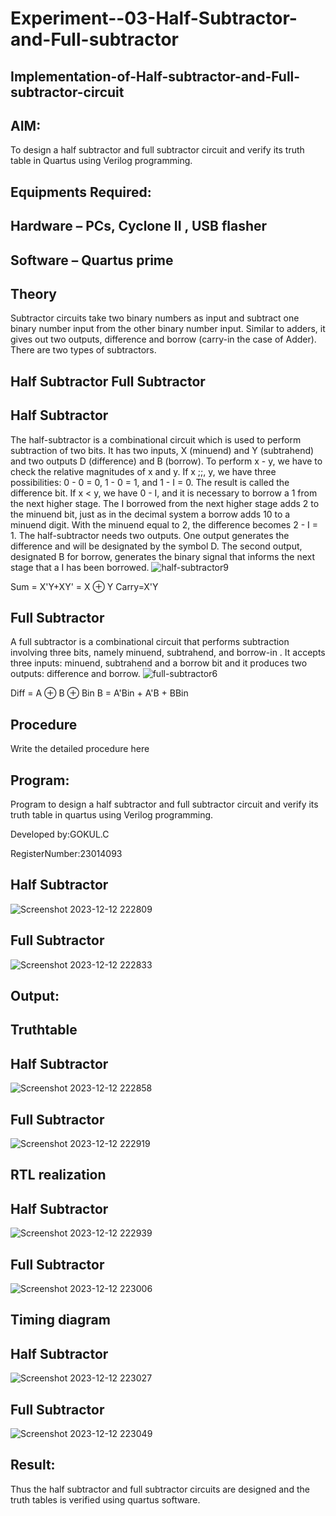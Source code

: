 # Experiment--03-Half-Subtractor-and-Full-subtractor
## Implementation-of-Half-subtractor-and-Full-subtractor-circuit
## AIM:
To design a half subtractor and full subtractor circuit and verify its truth table in Quartus using Verilog programming.

## Equipments Required:
## Hardware – PCs, Cyclone II , USB flasher
## Software – Quartus prime
## Theory
Subtractor circuits take two binary numbers as input and subtract one binary number input from the other binary number input. Similar to adders, it gives out two outputs, difference and borrow (carry-in the case of Adder). There are two types of subtractors.

## Half Subtractor Full Subtractor
## Half Subtractor
The half-subtractor is a combinational circuit which is used to perform subtraction of two bits. It has two inputs, X (minuend) and Y (subtrahend) and two outputs D (difference) and B (borrow). To perform x - y, we have to check the relative magnitudes of x and y. If x ;;, y, we have three possibilities: 0 - 0 = 0, 1 - 0 = 1, and 1 - I = 0. The result is called the difference bit. If x < y, we have 0 - I, and it is necessary to borrow a 1 from the next higher stage. The I borrowed from the next higher stage adds 2 to the minuend bit, just as in the decimal system a borrow adds 10 to a minuend digit. With the minuend equal to 2, the difference becomes 2 - I = 1. The half-subtractor needs two outputs. One output generates the difference and will be designated by the symbol D. The second output, designated B for borrow, generates the binary signal that informs the next stage that a I has been borrowed.
![half-subtractor9](https://user-images.githubusercontent.com/36288975/166112538-58c3bc7c-ee5d-4e6a-ac8d-8e8328efe27a.png)


Sum = X'Y+XY' = X ⊕ Y
Carry=X'Y

## Full Subtractor
A full subtractor is a combinational circuit that performs subtraction involving three bits, namely minuend, subtrahend, and borrow-in . It accepts three inputs: minuend, subtrahend and a borrow bit and it produces two outputs: difference and borrow. 
![full-subtractor6](https://user-images.githubusercontent.com/36288975/166112541-24c68359-3de8-4674-ae22-8272ffc385ed.png)


Diff = A ⊕ B ⊕ Bin B = A'Bin + A'B + BBin

## Procedure



Write the detailed procedure here 


## Program:

Program to design a half subtractor and full subtractor circuit and verify its truth table in quartus using Verilog programming.

Developed by:GOKUL.C

RegisterNumber:23014093  

## Half Subtractor 
![Screenshot 2023-12-12 222809](https://github.com/Gokul1410/Experiment--03-Half-Subtractor-and-Full-subtractor/assets/153058321/c3e4f006-85d4-48a8-9192-1beae670ea08)
## Full Subtractor
![Screenshot 2023-12-12 222833](https://github.com/Gokul1410/Experiment--03-Half-Subtractor-and-Full-subtractor/assets/153058321/4827707d-f65f-46cf-992b-12a5b44d4cf0)

## Output:

## Truthtable
## Half Subtractor
![Screenshot 2023-12-12 222858](https://github.com/Gokul1410/Experiment--03-Half-Subtractor-and-Full-subtractor/assets/153058321/66279a5a-7acb-47aa-b198-1b03b930e60b)
## Full Subtractor
![Screenshot 2023-12-12 222919](https://github.com/Gokul1410/Experiment--03-Half-Subtractor-and-Full-subtractor/assets/153058321/f35ac5d2-2847-4317-89d5-0fd8871f23b6)



##  RTL realization
## Half Subtractor
![Screenshot 2023-12-12 222939](https://github.com/Gokul1410/Experiment--03-Half-Subtractor-and-Full-subtractor/assets/153058321/1a2097bc-b70c-4947-8436-bb689a3b2a90)
## Full Subtractor
![Screenshot 2023-12-12 223006](https://github.com/Gokul1410/Experiment--03-Half-Subtractor-and-Full-subtractor/assets/153058321/e9af2dba-1f35-4e45-a1e2-5fcddff9e875)



## Timing diagram 
## Half Subtractor
![Screenshot 2023-12-12 223027](https://github.com/Gokul1410/Experiment--03-Half-Subtractor-and-Full-subtractor/assets/153058321/7ab172ca-bbd6-4f37-8b88-05f64ea50600)
## Full Subtractor
![Screenshot 2023-12-12 223049](https://github.com/Gokul1410/Experiment--03-Half-Subtractor-and-Full-subtractor/assets/153058321/7f667c3d-7363-493d-9d3e-5003cee9b6d6)


## Result:
Thus the half subtractor and full subtractor circuits are designed and the truth tables is verified using quartus software.
